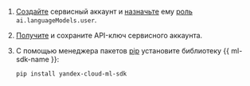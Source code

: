 1. [Создайте](../../iam/operations/sa/create.md) сервисный аккаунт и [назначьте](../../iam/operations/sa/assign-role-for-sa.md) ему [роль](../../foundation-models/security/index.md#languageModels-user) `ai.languageModels.user`.
1. [Получите](../../iam/operations/api-key/create.md) и сохраните API-ключ сервисного аккаунта.  
1. С помощью менеджера пакетов [pip](https://pip.pypa.io/en/stable/) установите библиотеку {{ ml-sdk-name }}:

    ```bash
    pip install yandex-cloud-ml-sdk
    ```